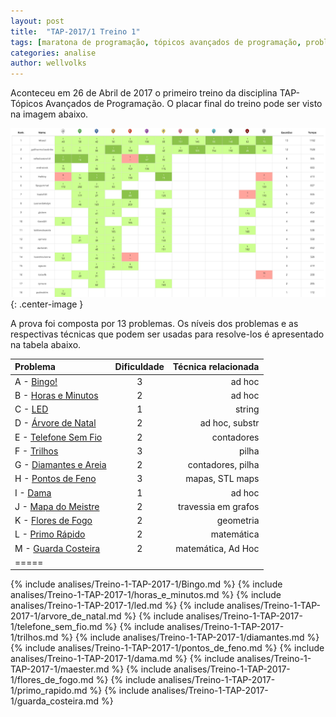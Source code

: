 ```yaml
---
layout: post
title:  "TAP-2017/1 Treino 1"
tags: [maratona de programação, tópicos avançados de programação, problemset, analise]
categories: analise
author: wellvolks
---
```


Aconteceu em 26 de Abril de 2017 o primeiro treino da disciplina TAP-Tópicos Avançados de Programação. O placar final do treino pode ser visto na imagem abaixo.

![Placar final do Treino-1 - TAP/2017-1](/_assets/images/Placar-Treino-1-Tap2017-1.png){: .center-image }


A prova foi composta por 13 problemas. Os níveis dos problemas e as respectivas técnicas que podem ser usadas para resolve-los é apresentado na tabela abaixo.

| Problema                              | Dificuldade   | Técnica relacionada                                   |
|:--------------------------------------|:-------------:|------------------------------------------------------:|
|A - <a href="#bingo">Bingo!</a>                    | 3     | ad hoc                                                |
|B - <a href="#horas">Horas e Minutos</a>                       | 2     | ad hoc |
|C - <a href="#led">LED</a>                         | 1         | string                                                |
|D - <a href="#arvore">Árvore de Natal</a>                          | 2         | ad hoc, substr                              |
|E - <a href="#telefone">Telefone Sem Fio</a>                   | 2         | contadores                        |
|F - <a href="#trilhos">Trilhos</a>                 | 3   | pilha                                   |
|G - <a href="#diamantes">Diamantes e Areia</a>                             | 2         | contadores, pilha       |
|H - <a href="#pontos">Pontos de Feno</a>                       | 3     | mapas, STL maps                                   |
|I - <a href="#dama">Dama</a>                           | 1         | ad hoc                                         |
|J - <a href="#mapa">Mapa do Meistre</a>                            | 2         | travessia em grafos                                            |
|K - <a href="#flores">Flores de Fogo</a>                           | 2         | geometria                                          |
|L - <a href="#primo">Primo Rápido</a>                  | 2         | matemática                    |
|M - <a href="#guarda">Guarda Costeira</a>   | 2        | matemática, Ad Hoc                        |
|=====

<p>

</p>


{% include analises/Treino-1-TAP-2017-1/Bingo.md %}
{% include analises/Treino-1-TAP-2017-1/horas_e_minutos.md %}
{% include analises/Treino-1-TAP-2017-1/led.md %}
{% include analises/Treino-1-TAP-2017-1/arvore_de_natal.md %}
{% include analises/Treino-1-TAP-2017-1/telefone_sem_fio.md %}
{% include analises/Treino-1-TAP-2017-1/trilhos.md %}
{% include analises/Treino-1-TAP-2017-1/diamantes.md %}
{% include analises/Treino-1-TAP-2017-1/pontos_de_feno.md %}
{% include analises/Treino-1-TAP-2017-1/dama.md %}
{% include analises/Treino-1-TAP-2017-1/maester.md %}
{% include analises/Treino-1-TAP-2017-1/flores_de_fogo.md %}
{% include analises/Treino-1-TAP-2017-1/primo_rapido.md %}
{% include analises/Treino-1-TAP-2017-1/guarda_costeira.md %}


